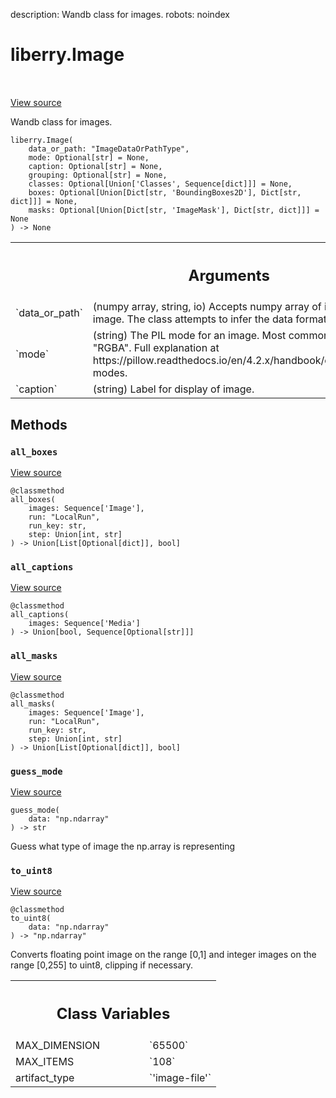 description: Wandb class for images.
robots: noindex

# liberry.Image

<!-- Insert buttons and diff -->

<table class="tfo-notebook-buttons tfo-api nocontent" align="left">

</table>

<a target="_blank" href="https://charlesfrye.gitbook.io/docs-box/library/sdk/data_types.py">View source</a>



Wandb class for images.

<pre class="devsite-click-to-copy prettyprint lang-py tfo-signature-link">
<code>liberry.Image(
    data_or_path: "ImageDataOrPathType",
    mode: Optional[str] = None,
    caption: Optional[str] = None,
    grouping: Optional[str] = None,
    classes: Optional[Union['Classes', Sequence[dict]]] = None,
    boxes: Optional[Union[Dict[str, 'BoundingBoxes2D'], Dict[str, dict]]] = None,
    masks: Optional[Union[Dict[str, 'ImageMask'], Dict[str, dict]]] = None
) -> None
</code></pre>



<!-- Placeholder for "Used in" -->


<!-- Tabular view -->
 <table class="responsive fixed orange">
<colgroup><col width="214px"><col></colgroup>
<tr><th colspan="2"><h2 class="add-link">Arguments</h2></th></tr>

<tr>
<td>
`data_or_path`
</td>
<td>
(numpy array, string, io) Accepts numpy array of
image data, or a PIL image. The class attempts to infer
the data format and converts it.
</td>
</tr><tr>
<td>
`mode`
</td>
<td>
(string) The PIL mode for an image. Most common are "L", "RGB",
"RGBA". Full explanation at https://pillow.readthedocs.io/en/4.2.x/handbook/concepts.html#concept-modes.
</td>
</tr><tr>
<td>
`caption`
</td>
<td>
(string) Label for display of image.
</td>
</tr>
</table>



## Methods

<h3 id="all_boxes"><code>all_boxes</code></h3>

<a target="_blank" href="https://charlesfrye.gitbook.io/docs-box/library/sdk/data_types.py">View source</a>

<pre class="devsite-click-to-copy prettyprint lang-py tfo-signature-link">
<code>@classmethod</code>
<code>all_boxes(
    images: Sequence['Image'],
    run: "LocalRun",
    run_key: str,
    step: Union[int, str]
) -> Union[List[Optional[dict]], bool]
</code></pre>




<h3 id="all_captions"><code>all_captions</code></h3>

<a target="_blank" href="https://charlesfrye.gitbook.io/docs-box/library/sdk/data_types.py">View source</a>

<pre class="devsite-click-to-copy prettyprint lang-py tfo-signature-link">
<code>@classmethod</code>
<code>all_captions(
    images: Sequence['Media']
) -> Union[bool, Sequence[Optional[str]]]
</code></pre>




<h3 id="all_masks"><code>all_masks</code></h3>

<a target="_blank" href="https://charlesfrye.gitbook.io/docs-box/library/sdk/data_types.py">View source</a>

<pre class="devsite-click-to-copy prettyprint lang-py tfo-signature-link">
<code>@classmethod</code>
<code>all_masks(
    images: Sequence['Image'],
    run: "LocalRun",
    run_key: str,
    step: Union[int, str]
) -> Union[List[Optional[dict]], bool]
</code></pre>




<h3 id="guess_mode"><code>guess_mode</code></h3>

<a target="_blank" href="https://charlesfrye.gitbook.io/docs-box/library/sdk/data_types.py">View source</a>

<pre class="devsite-click-to-copy prettyprint lang-py tfo-signature-link">
<code>guess_mode(
    data: "np.ndarray"
) -> str
</code></pre>

Guess what type of image the np.array is representing


<h3 id="to_uint8"><code>to_uint8</code></h3>

<a target="_blank" href="https://charlesfrye.gitbook.io/docs-box/library/sdk/data_types.py">View source</a>

<pre class="devsite-click-to-copy prettyprint lang-py tfo-signature-link">
<code>@classmethod</code>
<code>to_uint8(
    data: "np.ndarray"
) -> "np.ndarray"
</code></pre>

Converts floating point image on the range [0,1] and integer images
on the range [0,255] to uint8, clipping if necessary.





<!-- Tabular view -->
 <table class="responsive fixed orange">
<colgroup><col width="214px"><col></colgroup>
<tr><th colspan="2"><h2 class="add-link">Class Variables</h2></th></tr>

<tr>
<td>
MAX_DIMENSION<a id="MAX_DIMENSION"></a>
</td>
<td>
`65500`
</td>
</tr><tr>
<td>
MAX_ITEMS<a id="MAX_ITEMS"></a>
</td>
<td>
`108`
</td>
</tr><tr>
<td>
artifact_type<a id="artifact_type"></a>
</td>
<td>
`'image-file'`
</td>
</tr>
</table>

